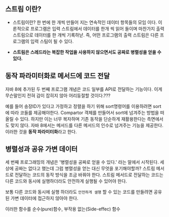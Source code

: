 ## 스트림 이란? 
- 스트림이란? 한 번에 한 개씩 만들어 지는 연속적인 데이터 항목들의 모임 이다.
이론적으로 프로그램은 입력 스트림에서 데이터를 한개 씩 읽어 들이며 마찬가지 출력 스트림으로 데이터를 한 개씩 기록하낟. 즉, 어떤 프로그램의 출력 스트림은 다른 프로그램의 입력 스팀이 될 수 있다.

- **스트림은 스레드라는 복잡한 작업을 사용하지 않으면서도 공짜로 병렬성을 얻을 수 있다.**

## 동작 파라미터화로 메서드에 코드 전달 
자바 8에 추가된 두 번째 프로그램 개념은 코드 일부를 API로 전달하는 기능이다. 이게 무슨말인지 전혀 감이 잡히지 않아 어리둥절할 것이다.???

예를 들어 송장ID가 있다고 가정하고 정렬을 하기 위해 sort명령어를 이용하려면 sort에 따라 코들를 제공해야한다. Compartor 객체를 만들어서 sort에 넘겨주는 방법을 떠올릴 수 있다. 
하지만 이는 너무 복자하며 기존 동작을 단순하게 재활용한다는 측면에서도 맞지 않다. 자바 8에서는 메서드를 다른 메서드의 인수로 넘겨주는 기능을 제공한다. 
이러한 것을 **동작 파라미터화**라고 한다. 

## 병렬성과 공유 가변 데이터 
세 번째 프로그래밍의 개념은 '병렬성을 공짜로 얻을 수 있다.' 라는 말에서 시작된다. 세상에 공짜는 없다고 했는데 그럼 병렬성을 얻는 대신 무엇을 포기해야할까? 스트림 메서드로 전달하는 코드의 동작 방식을 조금 바꿔야  한다.  스트림 메서드로 전달하는 코드는 다른 코드와 동시에 실행하더라도 안전하게 실행될 수 있어야 한다.

보통 다른 코드와 동시에 실행 하더라도 `안전하게 샐행` 할 수 있는 코드를 만들려면 공유된 가변 데이터에 접근하지 않아야 한다. 

이러한 함수를 순수(pure)함수, 부작용 없는(Side-effec) 함수







